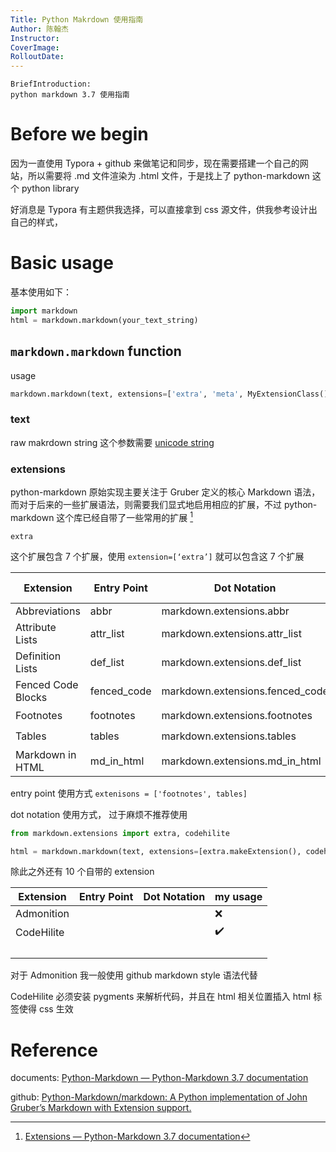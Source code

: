 ```yaml
---
Title: Python Makrdown 使用指南
Author: 陈翰杰
Instructor:
CoverImage:
RolloutDate:
---
```


```
BriefIntroduction: 
python markdown 3.7 使用指南
```

<!-- split -->

# Before we begin

因为一直使用 Typora + github 来做笔记和同步，现在需要搭建一个自己的网站，所以需要将 .md 文件渲染为 .html 文件，于是找上了 python-markdown 这个 python library 

好消息是 Typora 有主题供我选择，可以直接拿到 css 源文件，供我参考设计出自己的样式，

# Basic usage

基本使用如下：
```python
import markdown
html = markdown.markdown(your_text_string)
```

## `markdown.markdown` function

usage

```python
markdown.markdown(text, extensions=['extra', 'meta', MyExtensionClass()])
```

### text

raw makrdown string 这个参数需要 [unicode string](ersonalArticles/technical/Programming/python-learn/python-language/Python_Basic/unicode.md)

### extensions

python-markdown 原始实现主要关注于 Gruber 定义的核心 Markdown 语法，而对于后来的一些扩展语法，则需要我们显式地启用相应的扩展，不过 python-markdown 这个库已经自带了一些常用的扩展 [^python-markdown-extensions]

`extra`

这个扩展包含 7 个扩展，使用 `extension=[‘extra’]` 就可以包含这 7 个扩展

| Extension          | Entry Point | Dot Notation                    | my usage           |
| ------------------ | ----------- | ------------------------------- | ------------------ |
| Abbreviations      | abbr        | markdown.extensions.abbr        | :x:                |
| Attribute Lists    | attr_list   | markdown.extensions.attr_list   | :x:                |
| Definition Lists   | def_list    | markdown.extensions.def_list    | :x:                |
| Fenced Code Blocks | fenced_code | markdown.extensions.fenced_code | :heavy_check_mark: |
| Footnotes          | footnotes   | markdown.extensions.footnotes   | :heavy_check_mark: |
| Tables             | tables      | markdown.extensions.tables      | :heavy_check_mark: |
| Markdown in HTML   | md_in_html  | markdown.extensions.md_in_html  | :heavy_check_mark: |

entry point 使用方式 `extenisons = ['footnotes', tables]`

dot notation 使用方式， 过于麻烦不推荐使用

```python
from markdown.extensions import extra, codehilite

html = markdown.markdown(text, extensions=[extra.makeExtension(), codehilite.makeExtension()])
```

除此之外还有 10 个自带的 extension

| Extension  | Entry Point | Dot Notation | my usage           |
| ---------- | ----------- | ------------ | ------------------ |
| Admonition |             |              | :x:                |
| CodeHilite |             |              | :heavy_check_mark: |
|            |             |              |                    |
|            |             |              |                    |
|            |             |              |                    |
|            |             |              |                    |

对于 Admonition 我一般使用 github markdown style 语法代替

CodeHilite 必须安装 pygments 来解析代码，并且在 html 相关位置插入 html 标签使得 css 生效

# Reference

documents: [Python-Markdown — Python-Markdown 3.7 documentation](https://python-markdown.github.io/)

github: [Python-Markdown/markdown: A Python implementation of John Gruber’s Markdown with Extension support.](https://github.com/Python-Markdown/markdown)

[^python-markdown-extensions]: [Extensions — Python-Markdown 3.7 documentation](https://python-markdown.github.io/extensions/)